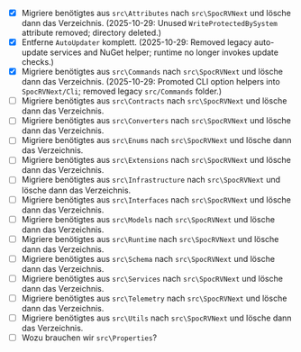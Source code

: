 - [x] Migriere benötigtes aus `src\Attributes` nach `src\SpocRVNext` und lösche dann das Verzeichnis. (2025-10-29: Unused `WriteProtectedBySystem` attribute removed; directory deleted.)
- [x] Entferne `AutoUpdater` komplett. (2025-10-29: Removed legacy auto-update services and NuGet helper; runtime no longer invokes update checks.)
- [x] Migriere benötigtes aus `src\Commands` nach `src\SpocRVNext` und lösche dann das Verzeichnis. (2025-10-29: Promoted CLI option helpers into `SpocRVNext/Cli`; removed legacy `src/Commands` folder.)
- [ ] Migriere benötigtes aus `src\Contracts` nach `src\SpocRVNext` und lösche dann das Verzeichnis.
- [ ] Migriere benötigtes aus `src\Converters` nach `src\SpocRVNext` und lösche dann das Verzeichnis.
- [ ] Migriere benötigtes aus `src\Enums` nach `src\SpocRVNext` und lösche dann das Verzeichnis.
- [ ] Migriere benötigtes aus `src\Extensions` nach `src\SpocRVNext` und lösche dann das Verzeichnis.
- [ ] Migriere benötigtes aus `src\Infrastructure` nach `src\SpocRVNext` und lösche dann das Verzeichnis.
- [ ] Migriere benötigtes aus `src\Interfaces` nach `src\SpocRVNext` und lösche dann das Verzeichnis.
- [ ] Migriere benötigtes aus `src\Models` nach `src\SpocRVNext` und lösche dann das Verzeichnis.
- [ ] Migriere benötigtes aus `src\Runtime` nach `src\SpocRVNext` und lösche dann das Verzeichnis.
- [ ] Migriere benötigtes aus `src\Schema` nach `src\SpocRVNext` und lösche dann das Verzeichnis.
- [ ] Migriere benötigtes aus `src\Services` nach `src\SpocRVNext` und lösche dann das Verzeichnis.
- [ ] Migriere benötigtes aus `src\Telemetry` nach `src\SpocRVNext` und lösche dann das Verzeichnis.
- [ ] Migriere benötigtes aus `src\Utils` nach `src\SpocRVNext` und lösche dann das Verzeichnis.
- [ ] Wozu brauchen wir `src\Properties`?
